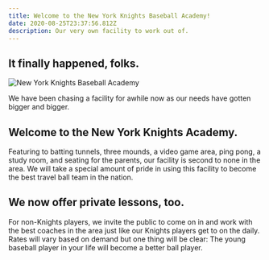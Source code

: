 ```yaml
---
title: Welcome to the New York Knights Baseball Academy!
date: 2020-08-25T23:37:56.812Z
description: Our very own facility to work out of.
---
```

## It finally happened, folks.

![New York Knights Baseball Academy](/cms/marten-bjork-z2eglcjob40-unsplash.jpg "New York Knights Baseball Academy")

We have been chasing a facility for awhile now as our needs have gotten bigger and bigger.

## Welcome to the New York Knights Academy.

Featuring to batting tunnels, three mounds, a video game area, ping pong, a study room, and seating for the parents, our facility is second to none in the area. We will take a special amount of pride in using this facility to become the best travel ball team in the nation.

## We now offer private lessons, too.

For non-Knights players, we invite the public to come on in and work with the best coaches in the area just like our Knights players get to on the daily. Rates will vary based on demand but one thing will be clear: The young baseball player in your life will become a better ball player.